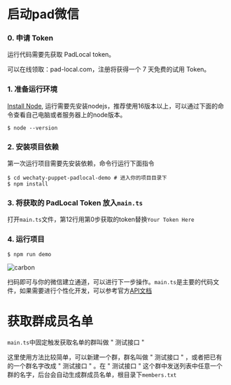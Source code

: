 # 启动pad微信
### 0. 申请 Token
运行代码需要先获取 PadLocal token。

可以在线领取：pad-local.com，注册将获得一个 7 天免费的试用 Token。

### 1. 准备运行环境
[Install Node](https://nodejs.org/), 运行需要先安装nodejs，推荐使用16版本以上，可以通过下面的命令查看自己电脑或者服务器上的node版本。
```
$ node --version 
``` 
### 2. 安装项目依赖
第一次运行项目需要先安装依赖，命令行运行下面指令

```
$ cd wechaty-puppet-padlocal-demo # 进入你的项目目录下
$ npm install
``` 

### 3. 将获取的 PadLocal Token 放入`main.ts`
打开`main.ts`文件，第12行用第0步获取的token替换`Your Token Here`


### 4. 运行项目
```
$ npm run demo
```
![carbon](https://user-images.githubusercontent.com/64943823/117439626-a6cde080-af65-11eb-85a5-815aa422b5c5.png)

扫码即可与你的微信建立通道，可以进行下一步操作。`main.ts`是主要的代码文件，如果需要进行个性化开发，可以参考官方[API文档](https://wechaty.js.org/docs/)

# 获取群成员名单
`main.ts`中固定触发获取名单的群叫做 " 测试接口 " 

这里使用方法比较简单，可以新建一个群，群名叫做 " 测试接口 " ，或者把已有的一个群名字改成 " 测试接口 " 。在 " 测试接口 " 这个群中发送列表中任意一个群的名字，后台会自动生成群成员名单，根目录下`members.txt`

